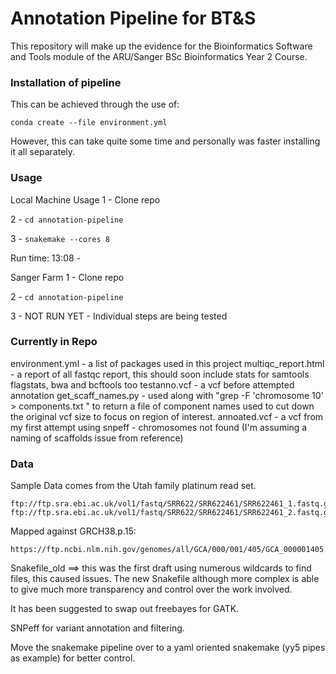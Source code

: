 # Annotation Pipeline for BT&S 

This repository will make up the evidence for the Bioinformatics Software and Tools module
of the ARU/Sanger BSc Bioinformatics Year 2 Course.

### Installation of pipeline
This can be achieved through the use of:

`conda create --file environment.yml`

However, this can take quite some time and personally was faster
installing it all separately.

### Usage

Local Machine Usage
1 - Clone repo

2 - `cd annotation-pipeline`

3 - `snakemake --cores 8`

Run time: 13:08 -  

Sanger Farm
1 - Clone repo

2 - `cd annotation-pipeline`

3 - NOT RUN YET - Individual steps are being tested

### Currently in Repo
environment.yml - a list of packages used in this project
multiqc_report.html - a report of all fastqc report, this should soon include stats for samtools flagstats, bwa and bcftools too
testanno.vcf - a vcf before attempted annotation
get_scaff_names.py - used along with "grep -F 'chromosome 10' > components.txt " to return a file of component names used to cut down the original vcf size to focus on region of interest.
annoated.vcf - a vcf from my first attempt using snpeff - chromosomes not found (I'm assuming a naming of scaffolds issue from reference)

### Data
Sample Data comes from the Utah family platinum read set.
```
ftp://ftp.sra.ebi.ac.uk/vol1/fastq/SRR622/SRR622461/SRR622461_1.fastq.gz
ftp://ftp.sra.ebi.ac.uk/vol1/fastq/SRR622/SRR622461/SRR622461_2.fastq.gz
```

Mapped against GRCH38.p.15:
```
https://ftp.ncbi.nlm.nih.gov/genomes/all/GCA/000/001/405/GCA_000001405.15_GRCh38/GCA_000001405.15_GRCh38_genomic.fna.gz
```
Snakefile_old ==> this was the first draft using numerous wildcards to find files, this caused issues.
The new Snakefile although more complex is able to give much more transparency and control over the work involved.

It has been suggested to swap out freebayes for GATK.

SNPeff for variant annotation and filtering.

Move the snakemake pipeline over to a yaml oriented snakemake (yy5 pipes as example) for better control.